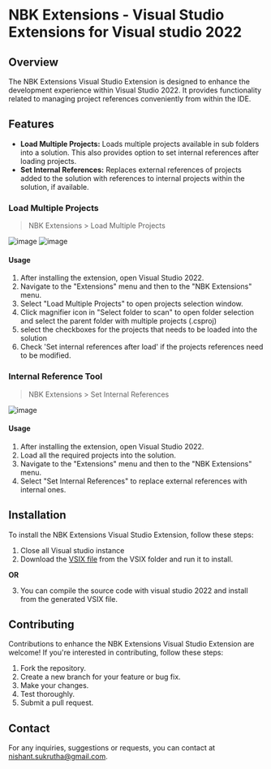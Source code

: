 # NBK Extensions - Visual Studio Extensions for Visual studio 2022

## Overview
The NBK Extensions Visual Studio Extension is designed to enhance the development experience within Visual Studio 2022. It provides functionality related to managing project references conveniently from within the IDE.

## Features
- **Load Multiple Projects:** Loads multiple projects available in sub folders into a solution. This also provides option to set internal references after loading projects.
- **Set Internal References:** Replaces external references of projects added to the solution with references to internal projects within the solution, if available.

### Load Multiple Projects
> NBK Extensions > Load Multiple Projects

![image](https://media.github.cerner.com/user/13407/files/9a112e15-a110-4ea7-83c8-7eba58d36a52)
![image](https://media.github.cerner.com/user/13407/files/012c8f2f-7be6-4e63-a512-663809c3b141)

#### Usage
1. After installing the extension, open Visual Studio 2022.
2. Navigate to the "Extensions" menu and then to the "NBK Extensions" menu.
3. Select "Load Multiple Projects" to open projects selection window.
4. Click magnifier icon in "Select folder to scan" to open folder selection and select the parent folder with multiple projects (.csproj)
5. select the checkboxes for the projects that needs to be loaded into the solution 
6. Check 'Set internal references after load' if the projects references need to be modified.

### Internal Reference Tool
> NBK Extensions > Set Internal References

![image](https://media.github.cerner.com/user/13407/files/161a8959-cfad-41ca-91df-b4da40e6b177)


#### Usage
1. After installing the extension, open Visual Studio 2022.
2. Load all the required projects into the solution.
3. Navigate to the "Extensions" menu and then to the "NBK Extensions" menu.
4. Select "Set Internal References" to replace external references with internal ones. 

## Installation
To install the NBK Extensions Visual Studio Extension, follow these steps:
1. Close all Visual studio instance
2. Download the [VSIX file](/VSIX/NBKVSExtension.vsix) from the VSIX folder  and run it to install.

**OR**

3. You can compile the source code with visual studio 2022 and install from the generated VSIX file.

## Contributing
Contributions to enhance the NBK Extensions Visual Studio Extension are welcome! If you're interested in contributing, follow these steps:
1. Fork the repository.
2. Create a new branch for your feature or bug fix.
3. Make your changes.
4. Test thoroughly.
5. Submit a pull request.

## Contact
For any inquiries, suggestions or requests, you can contact at nishant.sukrutha@gmail.com.
